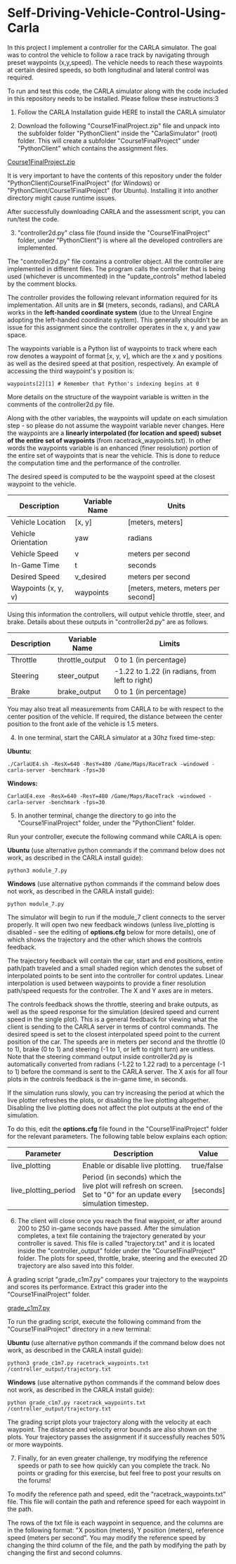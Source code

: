 # Self-Driving-Vehicle-Control-Using-Carla

In this project I implement a controller for the CARLA simulator. The goal was to control the vehicle to follow a race track by navigating through preset waypoints (x,y,speed). The vehicle needs to reach these waypoints at certain desired speeds, so both longitudinal and lateral control was required.

To run and test this code, the CARLA simulator along with the code included in this repository needs to be installed. Please follow these instructions:3

1) Follow the CARLA Installation guide HERE to install the CARLA simulator

2) Download the following "Course1FinalProject.zip" file and unpack into the subfolder folder "PythonClient" inside the "CarlaSimulator" (root) folder. This will create a subfolder "Course1FinalProject" under "PythonClient" which contains the assignment files.

[Course1FinalProject.zip](https://d3c33hcgiwev3.cloudfront.net/ZQFoJyNEEem3Cw5hhdQCGg_65256a90234411e982bdbb99b90531e3_Course1FinalProject.zip?Expires=1588118400&Signature=Jl1BnCWSaKXjaeavp830PCT0eUkknCDBK1zIxRz0xGPz5nRfNo6-fHI3Nr~Lfr5l0IIoRMDblMq~hZR8oXS6a4UaqA7VIFkq5Z412opEgvmjziDIJTlqGxni-AhEUT4CbC-6m4aK9GBY58eA2KskZpo~VV9hxSpiNLwffEF6o-s_&Key-Pair-Id=APKAJLTNE6QMUY6HBC5A)

It is very important to have the contents of this repository under the folder "PythonClient\Course1FinalProject" (for Windows) or "PythonClient/Course1FinalProject" (for Ubuntu). Installing it into another directory might cause runtime issues.

After successfully downloading CARLA and the assessment script, you can run/test the code.

3) "controller2d.py" class file (found inside the "Course1FinalProject" folder, under "PythonClient") is where all the developed controllers are implemented.

The "controller2d.py" file contains a controller object. All the controller are implemented in different files. The program calls the controller that is being used (whichever is uncommented) in the "update_controls" method labeled by the comment blocks.

The controller provides the following relevant information required for its implementation. All units are in **SI** (meters, seconds, radians), and CARLA works in the **left-handed coordinate system** (due to the Unreal Engine adopting the left-handed coordinate system). This generally shouldn't be an issue for this assignment since the controller operates in the x, y and yaw space.

The waypoints variable is a Python list of waypoints to track where each row denotes a waypoint of format [x, y, v], which are the x and y positions as well as the desired speed at that position, respectively. An example of accessing the third waypoint's y position is:

```python3
waypoints[2][1] # Remember that Python's indexing begins at 0
```

More details on the structure of the waypoint variable is written in the comments of the controller2d.py file.

Along with the other variables, the waypoints will update on each simulation step - so please do not assume the waypoint variable never changes. Here the waypoints are a **linearly interpolated (for location and speed) subset of the entire set of waypoints** (from racetrack_waypoints.txt). In other words the waypoints variable is an enhanced (finer resolution) portion of the entire set of waypoints that is near the vehicle. This is done to reduce the computation time and the performance of the controller.

The desired speed is computed to be the waypoint speed at the closest waypoint to the vehicle.

| Description | Variable Name | Units |
| ------------- | ------------- | ------------- |
| Vehicle Location | [x, y] | [meters, meters] |
| Vehicle Orientation | yaw	| radians |
| Vehicle Speed | v	| meters per second |
| In-Game Time | t | seconds |
| Desired Speed	| v_desired | meters per second |
| Waypoints (x, y, v) | waypoints | [meters, meters, meters per second] |

Using this information the controllers, will output vehicle throttle, steer, and brake. Details about these outputs in "controller2d.py" are as follows.

| Description | Variable Name | Limits |
| ------------- | ------------- | ------------- |
| Throttle | throttle_output | 0 to 1 (in percentage) |
| Steering | steer_output | -1.22 to 1.22 (in radians, from left to right) |
| Brake | brake_output | 0 to 1 (in percentage) |

You may also treat all measurements from CARLA to be with respect to the center position of the vehicle. If required, the distance between the center position to the front axle of the vehicle is 1.5 meters.

4) In one terminal, start the CARLA simulator at a 30hz fixed time-step:

**Ubuntu:**

```python3
./CarlaUE4.sh -ResX=640 -ResY=480 /Game/Maps/RaceTrack -windowed -carla-server -benchmark -fps=30
```

**Windows:**

```python3
CarlaUE4.exe -ResX=640 -ResY=480 /Game/Maps/RaceTrack -windowed -carla-server -benchmark -fps=30
```

5) In another terminal, change the directory to go into the "Course1FinalProject" folder, under the "PythonClient" folder.

Run your controller, execute the following command while CARLA is open:

**Ubuntu** (use alternative python commands if the command below does not work, as described in the CARLA install guide):

```python3
python3 module_7.py
```

**Windows** (use alternative python commands if the command below does not work, as described in the CARLA install guide):

```python3
python module_7.py
```

The simulator will begin to run if the module_7 client connects to the server properly. It will open two new feedback windows (unless live_plotting is disabled - see the editing of **options.cfg** below for more details), one of which shows the trajectory and the other which shows the controls feedback.

The trajectory feedback will contain the car, start and end positions, entire path/path traveled and a small shaded region which denotes the subset of interpolated points to be sent into the controller for control updates. Linear interpolation is used between waypoints to provide a finer resolution path/speed requests for the controller. The X and Y axes are in meters.

The controls feedback shows the throttle, steering and brake outputs, as well as the speed response for the simulation (desired speed and current speed in the single plot). This is a general feedback for viewing what the client is sending to the CARLA server in terms of control commands. The desired speed is set to the closest interpolated speed point to the current position of the car. The speeds are in meters per second and the throttle (0 to 1), brake (0 to 1) and steering (-1 to 1, or left to right turn) are unitless. Note that the steering command output inside controller2d.py is automatically converted from radians (-1.22 to 1.22 rad) to a percentage (-1 to 1) before the command is sent to the CARLA server. The X axis for all four plots in the controls feedback is the in-game time, in seconds.

If the simulation runs slowly, you can try increasing the period at which the live plotter refreshes the plots, or disabling the live plotting altogether. Disabling the live plotting does not affect the plot outputs at the end of the simulation.

To do this, edit the **options.cfg** file found in the "Course1FinalProject" folder for the relevant parameters. The following table below explains each option:

| Parameter | Description	| Value |
| ------------- | ------------- | ------------- |
| live_plotting | Enable or disable live plotting. | true/false |
| live_plotting_period | Period (in seconds) which the live plot will refresh on screen. Set to "0" for an update every simulation timestep. | [seconds] |


6) The client will close once you reach the final waypoint, or after around 200 to 250 in-game seconds have passed. After the simulation completes, a text file containing the trajectory generated by your controller is saved. This file is called "trajectory.txt" and it is located inside the "controller_output" folder under the "Course1FinalProject" folder. The plots for speed, throttle, brake, steering and the executed 2D trajectory are also saved into this folder.

A grading script "grade_c1m7.py" compares your trajectory to the waypoints and scores its performance. Extract this grader into the "Course1FinalProject" folder.

[grade_c1m7.py](https://d3c33hcgiwev3.cloudfront.net/v3QypfEkEeiTKQ5ajE7PqA_bf957580f12411e8b6c35b924c95448c_grade_c1m7.py?Expires=1588118400&Signature=GXtrC2ZwLxFSn6VqmMZBadXqsv2Sf3w5AuQVpodCUUcY51LGv0oAFA9Q5FyUACuJWQ83spWkP6RtWJlVEhpYLStPBnR~NRiftaa~AVWwnrE0iUxIc772BBEhGFwqkVW6nuhdiWTALv1il~7jiadHWRdbRlGZxcHAJVKZSx-n1~U_&Key-Pair-Id=APKAJLTNE6QMUY6HBC5A)

To run the grading script, execute the following command from the "Course1FinalProject" directory in a new terminal:

**Ubuntu** (use alternative python commands if the command below does not work, as described in the CARLA install guide):

```python3
python3 grade_c1m7.py racetrack_waypoints.txt /controller_output/trajectory.txt
```

**Windows** (use alternative python commands if the command below does not work, as described in the CARLA install guide):

```python3
python grade_c1m7.py racetrack_waypoints.txt /controller_output/trajectory.txt
```

The grading script plots your trajectory along with the velocity at each waypoint. The distance and velocity error bounds are also shown on the plots. Your trajectory passes the assignment if it successfully reaches 50% or more waypoints.


7) Finally, for an even greater challenge, try modifying the reference speeds or path to see how quickly can you complete the track. No points or grading for this exercise, but feel free to post your results on the forums!

To modify the reference path and speed, edit the "racetrack_waypoints.txt" file. This file will contain the path and reference speed for each waypoint in the path.

The rows of the txt file is each waypoint in sequence, and the columns are in the following format: "X position (meters), Y position (meters), reference speed (meters per second". You may modify the reference speed by changing the third column of the file, and the path by modifying the path by changing the first and second columns.

